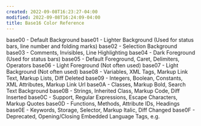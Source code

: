 ```yaml
---
created: 2022-09-08T16:23:27-04:00
modified: 2022-09-08T16:24:09-04:00
title: Base16 Color Reference
---
```


base00 - Default Background
base01 - Lighter Background (Used for status bars, line number and folding marks)
base02 - Selection Background
base03 - Comments, Invisibles, Line Highlighting
base04 - Dark Foreground (Used for status bars)
base05 - Default Foreground, Caret, Delimiters, Operators
base06 - Light Foreground (Not often used)
base07 - Light Background (Not often used)
base08 - Variables, XML Tags, Markup Link Text, Markup Lists, Diff Deleted
base09 - Integers, Boolean, Constants, XML Attributes, Markup Link Url
base0A - Classes, Markup Bold, Search Text Background
base0B - Strings, Inherited Class, Markup Code, Diff Inserted
base0C - Support, Regular Expressions, Escape Characters, Markup Quotes
base0D - Functions, Methods, Attribute IDs, Headings
base0E - Keywords, Storage, Selector, Markup Italic, Diff Changed
base0F - Deprecated, Opening/Closing Embedded Language Tags, e.g. <?php ?>
